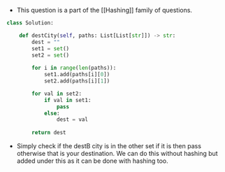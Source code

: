 - This question is a part of the [[Hashing]] family of questions. 

```python
class Solution:

	def destCity(self, paths: List[List[str]]) -> str:
		dest = ""
		set1 = set()
		set2 = set()
		
		for i in range(len(paths)):
			set1.add(paths[i][0])
			set2.add(paths[i][1])

		for val in set2:
			if val in set1:
				pass
			else:
				dest = val
		
		return dest
```

- Simply check if the destB city is in the other set if it is then pass otherwise that is your destination. We can do this without hashing but added under this as it can be done with hashing too. 
